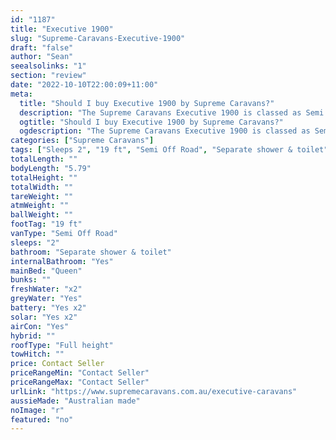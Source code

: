 ```yaml
---
id: "1187"
title: "Executive 1900"
slug: "Supreme-Caravans-Executive-1900"
draft: "false"
author: "Sean"
seealsolinks: "1"
section: "review"
date: "2022-10-10T22:00:09+11:00"
meta:
  title: "Should I buy Executive 1900 by Supreme Caravans?"
  description: "The Supreme Caravans Executive 1900 is classed as Semi Off Road, and sleeps 2 people. It is Australian made and comes in at 19 ft. It generally has Separate shower & toilet."
  ogtitle: "Should I buy Executive 1900 by Supreme Caravans?"
  ogdescription: "The Supreme Caravans Executive 1900 is classed as Semi Off Road, and sleeps 2 people. It is Australian made and comes in at 19 ft. It generally has Separate shower & toilet."
categories: ["Supreme Caravans"]
tags: ["Sleeps 2", "19 ft", "Semi Off Road", "Separate shower & toilet", "Full height", "Price Unknown", "Australian made"]
totalLength: ""
bodyLength: "5.79"
totalHeight: ""
totalWidth: ""
tareWeight: ""
atmWeight: ""
ballWeight: ""
footTag: "19 ft"
vanType: "Semi Off Road"
sleeps: "2"
bathroom: "Separate shower & toilet"
internalBathroom: "Yes"
mainBed: "Queen"
bunks: ""
freshWater: "x2"
greyWater: "Yes"
battery: "Yes x2"
solar: "Yes x2"
airCon: "Yes"
hybrid: ""
roofType: "Full height"
towHitch: ""
price: Contact Seller
priceRangeMin: "Contact Seller"
priceRangeMax: "Contact Seller"
urlLink: "https://www.supremecaravans.com.au/executive-caravans"
aussieMade: "Australian made"
noImage: "r"
featured: "no"
---
```


